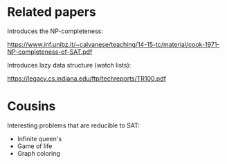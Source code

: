 # Related papers

Introduces the NP-completeness:

https://www.inf.unibz.it/~calvanese/teaching/14-15-tc/material/cook-1971-NP-completeness-of-SAT.pdf

Introduces lazy data structure (watch lists):

https://legacy.cs.indiana.edu/ftp/techreports/TR100.pdf

# Cousins

Interesting problems that are reducible to SAT:
- Infinite queen's
- Game of life
- Graph coloring

